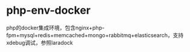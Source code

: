 # php-env-docker
php的docker集成环境，包含nginx+php-fpm+mysql+redis+memcached+mongo+rabbitmq+elasticsearch，支持xdebug调试，参照laradock
